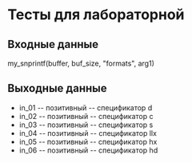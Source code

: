 # Тесты для лабораторной
## Входные данные
my_snprintf(buffer, buf_size, "formats", arg1)
## Выходные данные
- in_01 -- позитивный -- спецификатор d
- in_02 -- позитивный -- спецификатор c
- in_03 -- позитивный -- спецификатор s
- in_04 -- позитивный -- спецификатор llx
- in_05 -- позитивный -- спецификатор hx
- in_06 -- позитивный -- спецификатор hd

